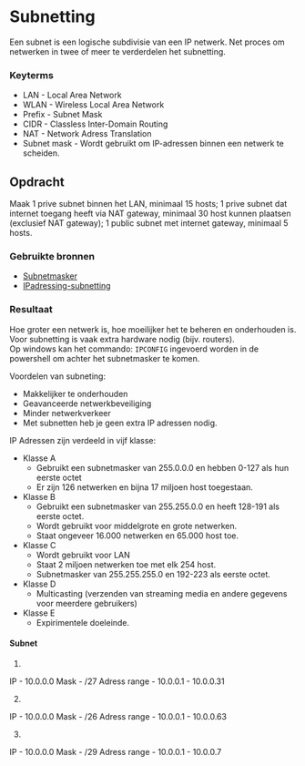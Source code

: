 # Subnetting
Een subnet is een logische subdivisie van een IP netwerk. Net proces om netwerken in twee of meer te verderdelen het subnetting. 

### Keyterms
- LAN - Local Area Network
- WLAN - Wireless Local Area Network
- Prefix - Subnet Mask
- CIDR - Classless Inter-Domain Routing
- NAT - Network Adress Translation
- Subnet mask - Wordt gebruikt om IP-adressen binnen een netwerk te scheiden. 

## Opdracht
Maak 1 prive subnet binnen het LAN, minimaal 15 hosts; 1 prive subnet dat internet toegang heeft via NAT gateway, minimaal 30 host kunnen plaatsen (exclusief NAT gateway); 1 public subnet met internet gateway, minimaal 5 hosts.

### Gebruikte bronnen
- [Subnetmasker](https://nordvpn.com/nl/blog/subnetmasker-berekenen/)
- [IPadressing-subnetting](https://www.cisco.com/c/en/us/support/docs/ip/routing-information-protocol-rip/13788-3.html)

### Resultaat
Hoe groter een netwerk is, hoe moeilijker het te beheren en onderhouden is. Voor subnetting is vaak extra hardware nodig (bijv. routers).<br/>
Op windows kan het commando: `IPCONFIG` ingevoerd worden in de powershell om achter het subnetmasker te komen. 

Voordelen van subneting:
- Makkelijker te onderhouden
- Geavanceerde netwerkbeveiliging 
- Minder netwerkverkeer
- Met subnetten heb je geen extra IP adressen nodig.

IP Adressen zijn verdeeld in vijf klasse:
- Klasse A
    * Gebruikt een subnetmasker van 255.0.0.0 en hebben 0-127 als hun eerste octet
    * Er zijn 126 netwerken en bijna 17 miljoen host toegestaan.
- Klasse B
    * Gebruikt een subnetmasker van 255.255.0.0 en heeft 128-191 als eerste octet. 
    * Wordt gebruikt voor middelgrote en grote netwerken. 
    * Staat ongeveer 16.000 netwerken en 65.000 host toe.
- Klasse C
    * Wordt gebruikt voor LAN
    * Staat 2 miljoen netwerken toe met elk 254 host.
    * Subnetmasker van 255.255.255.0 en 192-223 als eerste octet.
- Klasse D
    * Multicasting (verzenden van streaming media en andere gegevens voor meerdere gebruikers)
- Klasse E
    * Expirimentele doeleinde.

#### Subnet

1. 
IP - 10.0.0.0
Mask - /27
Adress range - 10.0.0.1 - 10.0.0.31

2. 
IP - 10.0.0.0
Mask - /26
Adress range - 10.0.0.1 - 10.0.0.63

3. 
IP - 10.0.0.0
Mask - /29
Adress range - 10.0.0.1 - 10.0.0.7 


